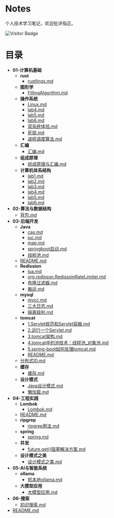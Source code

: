 # Notes

个人技术学习笔记，欢迎批评指正。

![Visitor Badge](https://visitor-badge.glitch.me/badge?page_id=colommar.Notes)

# 目录

- **01-计算机基础**
  - **rust**
    - [rustlings.md](01-计算机基础/rust/rustlings.md)
  - **图形学**
    - [FillingAlgorithm.md](01-计算机基础/图形学/FillingAlgorithm.md)
  - **操作系统**
    - [Linux.md](01-计算机基础/操作系统/Linux.md)
    - [lab4.md](01-计算机基础/操作系统/lab4.md)
    - [lab5.md](01-计算机基础/操作系统/lab5.md)
    - [lab6.md](01-计算机基础/操作系统/lab6.md)
    - [双系统体验.md](01-计算机基础/操作系统/双系统体验.md)
    - [死锁.md](01-计算机基础/操作系统/死锁.md)
    - [进程调度算法.md](01-计算机基础/操作系统/进程调度算法.md)
  - **汇编**
    - [汇编.md](01-计算机基础/汇编/汇编.md)
  - **组成原理**
    - [组成原理与汇编.md](01-计算机基础/组成原理/组成原理与汇编.md)
  - **计算机体系结构**
    - [lab1.md](01-计算机基础/计算机体系结构/lab1.md)
    - [lab2.md](01-计算机基础/计算机体系结构/lab2.md)
    - [lab3.md](01-计算机基础/计算机体系结构/lab3.md)
    - [lab4.md](01-计算机基础/计算机体系结构/lab4.md)
    - [lab5.md](01-计算机基础/计算机体系结构/lab5.md)
    - [lab6.md](01-计算机基础/计算机体系结构/lab6.md)
- **02-算法与数据结构**
  - [背包.md](02-算法与数据结构/背包.md)
- **03-后端开发**
  - **Java**
    - [cas.md](03-后端开发/Java/cas.md)
    - [juc.md](03-后端开发/Java/juc.md)
    - [map.md](03-后端开发/Java/map.md)
    - [springboot启动.md](03-后端开发/Java/springboot启动.md)
    - [线程池.md](03-后端开发/Java/线程池.md)
  - [README.md](03-后端开发/README.md)
  - **Redission**
    - [lua.md](03-后端开发/Redission/lua.md)
    - [org.redisson.RedissoinRateLimiter.md](03-后端开发/Redission/org.redisson.RedissoinRateLimiter.md)
    - [布隆过滤器.md](03-后端开发/Redission/布隆过滤器.md)
    - [搬运.md](03-后端开发/Redission/搬运.md)
  - **mysql**
    - [mvcc.md](03-后端开发/mysql/mvcc.md)
    - [三大日志.md](03-后端开发/mysql/三大日志.md)
    - [隔离级别.md](03-后端开发/mysql/隔离级别.md)
  - **tomcat**
    - [1.Servlet规范和Servlet容器.md](03-后端开发/tomcat/1.Servlet规范和Servlet容器.md)
    - [2.运行一个Servlet.md](03-后端开发/tomcat/2.运行一个Servlet.md)
    - [3.tomcat架构.md](03-后端开发/tomcat/3.tomcat架构.md)
    - [4.tomcat中的池技术：线程池_对象池.md](03-后端开发/tomcat/4.tomcat中的池技术：线程池_对象池.md)
    - [5.spring-boot如何处理tomcat.md](03-后端开发/tomcat/5.spring-boot如何处理tomcat.md)
    - [README.md](03-后端开发/tomcat/README.md)
  - [分布式ID.md](03-后端开发/分布式ID.md)
  - **缓存**
    - [缓存.md](03-后端开发/缓存/缓存.md)
  - **设计模式**
    - [Java设计模式.md](03-后端开发/设计模式/Java设计模式.md)
    - [懒加载.md](03-后端开发/设计模式/懒加载.md)
- **04-工程实践**
  - **Lombok**
    - [Lombok.md](04-工程实践/Lombok/Lombok.md)
  - [README.md](04-工程实践/README.md)
  - **ripgrep**
    - [ripgrep用法.md](04-工程实践/ripgrep/ripgrep用法.md)
  - **spring**
    - [spring.md](04-工程实践/spring/spring.md)
  - **并发**
    - [future.get()阻塞解决方案.md](04-工程实践/并发/future.get()阻塞解决方案.md)
  - **设计模式之美**
    - [设计模式之美.md](04-工程实践/设计模式之美/设计模式之美.md)
- **05-AI与智能系统**
  - **ollama**
    - [抓本地ollama.md](05-AI与智能系统/ollama/抓本地ollama.md)
  - **大模型应用**
    - [大模型应用.md](05-AI与智能系统/大模型应用/大模型应用.md)
- **06-搜索**
  - [初识搜索.md](06-搜索/初识搜索.md)
- [README.md](README.md)